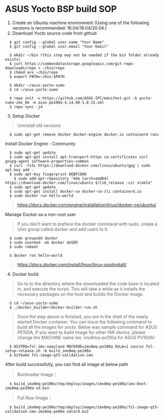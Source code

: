 # ASUS Yocto BSP build SOP
1.	Create an Ubuntu machine environment (Using one of the following versions is recommended: 16.04/18.04/20.04.)
2.	Download Yocto source code from github
```
  $ git config --global user.name "Your Name"
  $ git config --global user.email "Your Email"

  $ mkdir ~/bin (this step may not be needed if the bin folder already exists)
  $ curl https://commondatastorage.googleapis.com/git-repo-downloads/repo > ~/bin/repo
  $ chmod a+x ~/bin/repo
  $ export PATH=~/bin:$PATH

  $ mkdir ~/asus-yocto-sumo
  $ cd ~/asus-yocto-sumo

  $ repo init -u https://github.com/ASUS-IPC/manifest.git -b yocto-sumo-imx_8m -m asus-pe100a-4.14.98-1.0.15.xml
  $ repo sync -j4
```
3.	Setup Docker
> Uninstall old versions
```
  $ sudo apt-get remove docker docker-engine docker.io containerd runc
```
Install Docker Engine - Community
```
  $ sudo apt-get update
  $ sudo apt-get install apt-transport-https ca-certificates curl gnupg-agent software-properties-common
  $ curl -fsSL https://download.docker.com/linux/ubuntu/gpg | sudo apt-key add -
  $ sudo apt-key fingerprint 0EBFCD88
    $ sudo add-apt-repository "deb [arch=amd64] https://download.docker.com/linux/ubuntu $(lsb_release -cs) stable"
  $ sudo apt-get update
  $ sudo apt-get install docker-ce docker-ce-cli containerd.io
  $ sudo docker run hello-world
```
> https://docs.docker.com/engine/installation/linux/docker-ce/ubuntu/

Manage Docker as a non-root user
> If you don’t want to preface the docker command with sudo, create a Unix group called docker and add users to it.
```
  $ sudo groupadd docker
  $ sudo usermod -aG docker $USER
  $ sudo reboot
  
  $ docker run hello-world
```
> https://docs.docker.com/install/linux/linux-postinstall/

4.	Docker build:
> Go to to the directory where the downloaded the code base is located in, and execute the script. This will take a while as it installs the necessary packages on the host and builds the Docker image.
```
  $ cd ~/asus-yocto-sumo
  $ ./docker_builder/docker-builder-run.sh
```
> Once the step above is finished, you are in the shell of the newly started Docker container. You can issue the following command to build all the images for yocto.
Below was sample command for ASUS PE100A, If you want to build image for other HW device, please change the MACHINE name (ex. imx8mq-pv100a for ASUS PV100A)
```
  $ DISTRO=fsl-imx-xwayland MACHINE=imx8mq-pe100a EULA=1 source fsl-setup-release.sh -b build_imx8mq-pe100a
  $ bitbake fsl-image-qt5-validation-imx
```
After build successfully, you can find all image at below path
> Bootloader Image：
```
  $ build_imx8mq-pe100a/tmp/deploy/images/imx8mq-pe100a/imx-boot-imx8mq-pe100a-sd.bin
```
> Full Raw Image：
```
  $ build_imx8mq-pe100a/tmp/deploy/images/imx8mq-pe100a/fsl-image-qt5-validation-imx-imx8mq-pe00a.sdcard.bz2
```
